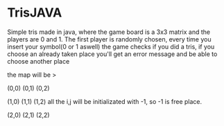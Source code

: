# TrisJAVA
Simple tris made in java, where the game board is a 3x3 matrix and the players are 0 and 1.
The first player is randomly chosen, every time you insert your symbol(0 or 1 aswell) the game checks if you did a tris, if you choose an already taken place you'll get an error message and be able to choose another place

the map will be >

(0,0) (0,1) (0,2)

(1,0) (1,1) (1,2)      all the i,j will be initializated with -1, so -1 is free place.   

(2,0) (2,1) (2,2)
